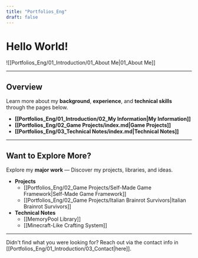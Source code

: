 ```yaml
---
title: "Portfolios_Eng"
draft: false
---
```


# **Hello World!**

![[Portfolios_Eng/01_Introduction/01_About Me|01_About Me]]

---
## **Overview**

Learn more about my **background**, **experience**, and **technical skills** through the pages below.
- **[[Portfolios_Eng/01_Introduction/02_My Information|My Information]]**
- **[[Portfolios_Eng/02_Game Projects/index.md|Game Projects]]**
- **[[Portfolios_Eng/03_Technical Notes/index.md|Technical Notes]]**

---
## **Want to Explore More?**

Explore my **major work** — Discover my projects, libraries, and ideas.
- **Projects**
	- [[Portfolios_Eng/02_Game Projects/Self-Made Game Framework\|Self-Made Game Framework]]
	- [[Portfolios_Eng/02_Game Projects/Italian Brainrot Survivors\|Italian Brainrot Survivors]]
- **Technical Notes**
	- [[MemoryPool Library]]
	- [[Minecraft-Like Crafting System]]

---
Didn't find what you were looking for? Reach out via the contact info in [[Portfolios_Eng/01_Introduction/03_Contact|here]].

